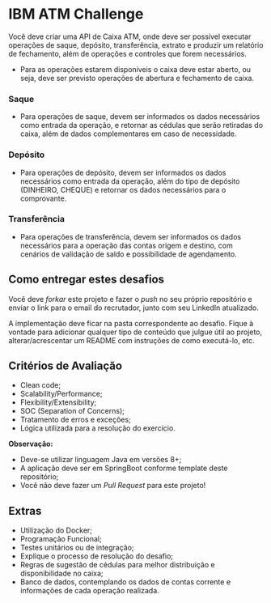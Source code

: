 # IBM ATM Challenge

Você deve criar uma API de Caixa ATM, onde deve ser possível executar operações de saque, depósito, transferência, extrato e produzir um relatório de fechamento, além de operações e controles que forem necessários.

* Para as operações estarem disponíveis o caixa deve estar aberto, ou seja, deve ser previsto operações de abertura e fechamento de caixa.

### Saque
 - Para operações de saque, devem ser informados os dados necessários como entrada da operação, e retornar as cédulas que serão retiradas do caixa, além de dados complementares em caso de necessidade. 
 
### Depósito
 - Para operações de depósito, devem ser informados os dados necessários como entrada da operação, além do tipo de depósito (DINHEIRO, CHEQUE) e retornar os dados necessários para o comprovante.

### Transferência
 - Para operações de transferência, devem ser informados os dados necessários para a operação das contas origem e destino, com cenários de validação de saldo e possibilidade de agendamento.
 
## Como entregar estes desafios
Você deve *forkar* este projeto e fazer o *push* no seu próprio repositório e enviar o link para o email do recrutador, junto com seu LinkedIn atualizado.

A implementação deve ficar na pasta correspondente ao desafio. Fique à vontade para adicionar qualquer tipo de conteúdo que julgue útil ao projeto, alterar/acrescentar um README com instruções de como executá-lo, etc.

## Critérios de Avaliação
- Clean code;
- Scalability/Performance;
- Flexibility/Extensibility;
- SOC (Separation of Concerns);
- Tratamento de erros e exceções;
- Lógica utilizada para a resolução do exercício.
  
**Observação:**
- Deve-se utilizar linguagem Java em versões 8+;
- A aplicação deve ser em SpringBoot conforme template deste repositório;
- Você não deve fazer um *Pull Request* para este projeto!

## Extras
- Utilização do Docker;
- Programação Funcional;
- Testes unitários ou de integração;
- Explique o processo de resolução do desafio;
- Regras de sugestão de cédulas para melhor distribuição e disponibilidade no caixa;
- Banco de dados, contemplando os dados de contas corrente e informações de cada operação realizada.
